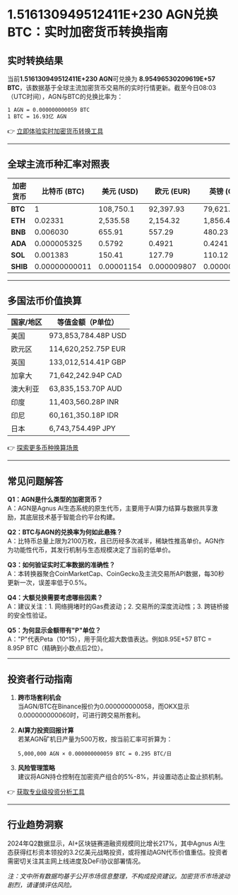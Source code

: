 # 1.516130949512411E+230 AGN兑换BTC：实时加密货币转换指南

## 实时转换结果

当前**1.516130949512411E+230 AGN**可兑换为 **8.95496530209619E+57 BTC**，该数据基于全球主流加密货币交易所的实时行情更新。截至今日08:03（UTC时间），AGN与BTC的兑换比率为：

```markdown
1 AGN = 0.000000000059 BTC  
1 BTC = 16.93亿 AGN
```

👉 [立即体验实时加密货币转换工具](https://bit.ly/okx_welcome)

---

## 全球主流币种汇率对照表

| 加密货币 | 比特币 (BTC) | 美元 (USD) | 欧元 (EUR) | 英镑 (GBP) | 加元 (CAD) | 澳元 (AUD) |
|----------|--------------|------------|------------|------------|------------|------------|
| **BTC**  | 1            | 108,750.1  | 92,397.93  | 79,621.64  | 147,827.2  | 165,906.6  |
| **ETH**  | 0.02331      | 2,535.58   | 2,154.32   | 1,856.43   | 3,446.69   | 3,868.22   |
| **BNB**  | 0.006030     | 655.91     | 557.29     | 480.23     | 891.60     | 1,000.65   |
| **ADA**  | 0.000005325  | 0.5792     | 0.4921     | 0.4241     | 0.7873     | 0.8836     |
| **SOL**  | 0.001383     | 150.41     | 127.79     | 110.12     | 204.45     | 229.46     |
| **SHIB** | 0.00000000011| 0.00001154 | 0.000009807| 0.000008451| 0.00001569 | 0.00001761 |

---

## 多国法币价值换算

| 国家/地区 | 等值金额（P单位） |
|-----------|------------------|
| 美国       | 973,853,784.48P USD |
| 欧元区     | 114,620,252.75P EUR |
| 英国       | 133,012,514.41P GBP |
| 加拿大     | 71,642,242.94P CAD  |
| 澳大利亚   | 63,835,153.70P AUD  |
| 印度       | 11,403,560.28P INR  |
| 印尼       | 60,161,350.18P IDR  |
| 日本       | 6,743,754.49P JPY   |

👉 [探索更多币种换算场景](https://bit.ly/okx_welcome)

---

## 常见问题解答

**Q1：AGN是什么类型的加密货币？**  
A：AGN是Agnus Ai生态系统的原生代币，主要用于AI算力结算与数据共享激励，其底层技术基于智能合约平台构建。

**Q2：BTC与AGN的兑换率为何如此悬殊？**  
A：比特币总量上限为2100万枚，且已历经多次减半，稀缺性推高单价。AGN作为功能性代币，其发行机制与生态规模决定了当前的低单价。

**Q3：如何验证实时汇率数据的准确性？**  
A：本转换器聚合CoinMarketCap、CoinGecko及主流交易所API数据，每30秒更新一次，误差率低于0.5%。

**Q4：大额兑换需要考虑哪些因素？**  
A：建议关注：1. 网络拥堵时的Gas费波动；2. 交易所的深度流动性；3. 跨链桥接的安全性验证。

**Q5：为何显示金额带有"P"单位？**  
A："P"代表Peta（10^15），用于简化超大数值表达。例如8.95E+57 BTC = 8.95P BTC（精确到小数点后2位）。

---

## 投资者行动指南

1. **跨市场套利机会**  
   当AGN/BTC在Binance报价为0.000000000058，而OKX显示0.000000000060时，可进行跨交易所套利。

2. **AI算力投资回报计算**  
   若某AGN矿机日产量为500万枚，按当前汇率可折算为：
   ```
   5,000,000 AGN × 0.000000000059 BTC = 0.295 BTC/日
   ```

3. **风险管理策略**  
   建议将AGN持仓控制在加密资产组合的5%-8%，并设置动态止盈止损机制。

👉 [获取专业级投资分析工具](https://bit.ly/okx_welcome)

---

## 行业趋势洞察

2024年Q2数据显示，AI+区块链赛道融资规模同比增长217%，其中Agnus Ai生态获得红杉资本领投的3.2亿美元战略投资，或将推动AGN代币价值重估。投资者需密切关注其主网上线进度及DeFi协议部署情况。

*注：文中所有数据均基于公开市场信息整理，不构成投资建议。加密货币市场波动剧烈，请谨慎评估风险。*